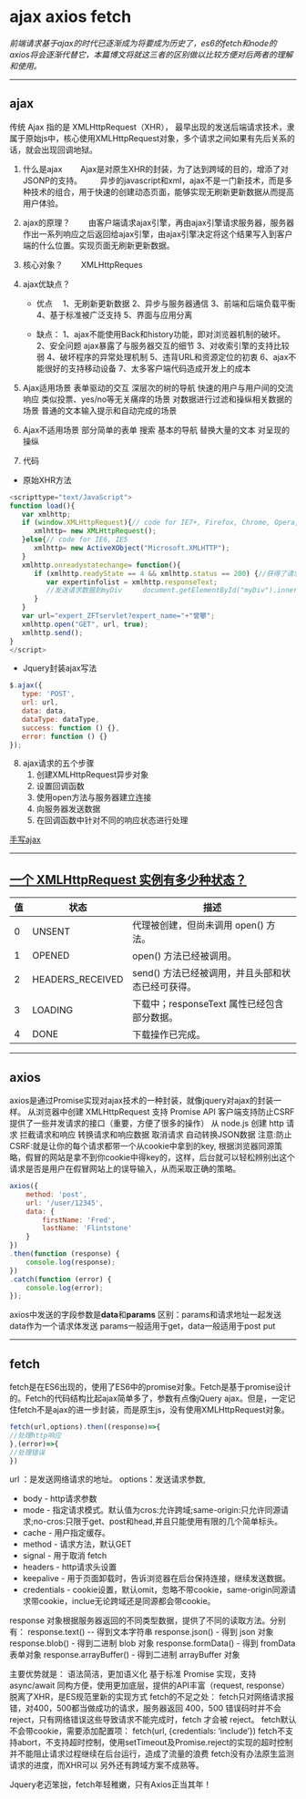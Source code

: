 # ajax axios fetch
*前端请求基于ajax的时代已逐渐成为将要成为历史了，es6的fetch和node的axios将会逐渐代替它，本篇博文将就这三者的区别做以比较方便对后两者的理解和使用。*

---
## ajax

传统 Ajax 指的是 XMLHttpRequest（XHR）， 最早出现的发送后端请求技术，隶属于原始js中，核心使用XMLHttpRequest对象，多个请求之间如果有先后关系的话，就会出现回调地狱。

1. 什么是ajax
　　Ajax是对原生XHR的封装，为了达到跨域的目的，增添了对JSONP的支持。
　　异步的javascript和xml，ajax不是一门新技术，而是多种技术的组合，用于快速的创建动态页面，能够实现无刷新更新数据从而提高用户体验。

2. ajax的原理？
　　由客户端请求ajax引擎，再由ajax引擎请求服务器，服务器作出一系列响应之后返回给ajax引擎，由ajax引擎决定将这个结果写入到客户端的什么位置。实现页面无刷新更新数据。

3. 核心对象？
　　XMLHttpReques

4. ajax优缺点？
   - 优点　
   1、无刷新更新数据
   2、异步与服务器通信
   3、前端和后端负载平衡
   4、基于标准被广泛支持
   5、界面与应用分离

   - 缺点：
   1、ajax不能使用Back和history功能，即对浏览器机制的破坏。
   2、安全问题 ajax暴露了与服务器交互的细节
   3、对收索引擎的支持比较弱
   4、破坏程序的异常处理机制
   5、违背URL和资源定位的初衷
   6、ajax不能很好的支持移动设备
   7、太多客户端代码造成开发上的成本

5. Ajax适用场景
表单驱动的交互
深层次的树的导航
快速的用户与用户间的交流响应
类似投票、yes/no等无关痛痒的场景
对数据进行过滤和操纵相关数据的场景
普通的文本输入提示和自动完成的场景

6. Ajax不适用场景
部分简单的表单
搜索
基本的导航
替换大量的文本
对呈现的操纵

7. 代码
- 原始XHR方法
``` javascript
<scripttype="text/JavaScript">  
function load(){
   var xmlhttp;
   if (window.XMLHttpRequest){// code for IE7+, Firefox, Chrome, Opera,Safari
      xmlhttp= new XMLHttpRequest();
   }else{// code for IE6, IE5
      xmlhttp= new ActiveXObject("Microsoft.XMLHTTP");
   } 
   xmlhttp.onreadystatechange= function(){
      if (xmlhttp.readyState == 4 && xmlhttp.status == 200) {//获得了请求数据
         var expertinfolist = xmlhttp.responseText;
         //发送请求数据到myDiv     document.getElementById("myDiv").innerHTML=expertinfolist;              
      }
   }
   var url="expert_ZFTservlet?expert_name="+"曾攀";
   xmlhttp.open("GET", url, true);
   xmlhttp.send();
}
</script>
```
- Jquery封装ajax写法
``` javascript
$.ajax({
   type: 'POST',
   url: url,
   data: data,
   dataType: dataType,
   success: function () {},
   error: function () {}
});
```
8. ajax请求的五个步骤
   1. 创建XMLHttpRequest异步对象
   2. 设置回调函数
   3. 使用open方法与服务器建立连接
   4. 向服务器发送数据
   5. 在回调函数中针对不同的响应状态进行处理

[手写ajax](https://zhuanlan.zhihu.com/p/27776535)

---

## [一个 XMLHttpRequest 实例有多少种状态？](https://developer.mozilla.org/zh-CN/docs/Web/API/XMLHttpRequest/readyState)
|值|状态|描述|
|---|---|---|
|0|UNSENT|代理被创建，但尚未调用 open() 方法。|
|1|OPENED|open() 方法已经被调用。|
|2|HEADERS_RECEIVED|send() 方法已经被调用，并且头部和状态已经可获得。|
|3|LOADING|下载中；responseText 属性已经包含部分数据。|
|4|DONE|下载操作已完成。|

---
## axios
axios是通过Promise实现对ajax技术的一种封装，就像jquery对ajax的封装一样。
从浏览器中创建 XMLHttpRequest
支持 Promise API
客户端支持防止CSRF
提供了一些并发请求的接口（重要，方便了很多的操作）
从 node.js 创建 http 请求
拦截请求和响应
转换请求和响应数据
取消请求
自动转换JSON数据
注意:防止CSRF:就是让你的每个请求都带一个从cookie中拿到的key, 根据浏览器同源策略，假冒的网站是拿不到你cookie中得key的，这样，后台就可以轻松辨别出这个请求是否是用户在假冒网站上的误导输入，从而采取正确的策略。
``` javascript
axios({
    method: 'post',
    url: '/user/12345',
    data: {
        firstName: 'Fred',
        lastName: 'Flintstone'
    }
})
.then(function (response) {
    console.log(response);
})
.catch(function (error) {
    console.log(error);
});
```
axios中发送的字段参数是**data**和**params**
区别：params和请求地址一起发送
data作为一个请求体发送
params一般适用于get，data一般适用于post put


---
## fetch
fetch是在ES6出现的，使用了ES6中的promise对象。Fetch是基于promise设计的。Fetch的代码结构比起ajax简单多了，参数有点像jQuery ajax。但是，一定记住fetch不是ajax的进一步封装，而是原生js，没有使用XMLHttpRequest对象。
``` javascript
fetch(url,options).then((response)=>{
//处理http响应
},(error)=>{
//处理错误
})
```
url ：是发送网络请求的地址。
options：发送请求参数,
   - body - http请求参数
   - mode - 指定请求模式。默认值为cros:允许跨域;same-origin:只允许同源请求;no-cros:只限于get、post和head,并且只能使用有限的几个简单标头。
   - cache - 用户指定缓存。
   - method - 请求方法，默认GET
   - signal - 用于取消 fetch
   - headers - http请求头设置
   - keepalive - 用于页面卸载时，告诉浏览器在后台保持连接，继续发送数据。
   - credentials - cookie设置，默认omit，忽略不带cookie，same-origin同源请求带cookie，inclue无论跨域还是同源都会带cookie。

response 对象根据服务器返回的不同类型数据，提供了不同的读取方法。分别有：
response.text() -- 得到文本字符串
response.json() - 得到 json 对象
response.blob() - 得到二进制 blob 对象
response.formData() - 得到 fromData 表单对象
response.arrayBuffer() - 得到二进制 arrayBuffer 对象

主要优势就是：
语法简洁，更加语义化
基于标准 Promise 实现，支持 async/await
同构方便，使用更加底层，提供的API丰富（request, response）
脱离了XHR，是ES规范里新的实现方式
fetch的不足之处：
fetch只对网络请求报错，对400，500都当做成功的请求，服务器返回 400，500 错误码时并不会 reject，只有网络错误这些导致请求不能完成时，fetch 才会被 reject。
fetch默认不会带cookie，需要添加配置项： fetch(url, {credentials: ‘include’})
fetch不支持abort，不支持超时控制，使用setTimeout及Promise.reject的实现的超时控制并不能阻止请求过程继续在后台运行，造成了流量的浪费
fetch没有办法原生监测请求的进度，而XHR可以
另外还有跨域方案不成熟等。

Jquery老迈笨拙，fetch年轻稚嫩，只有Axios正当其年！
